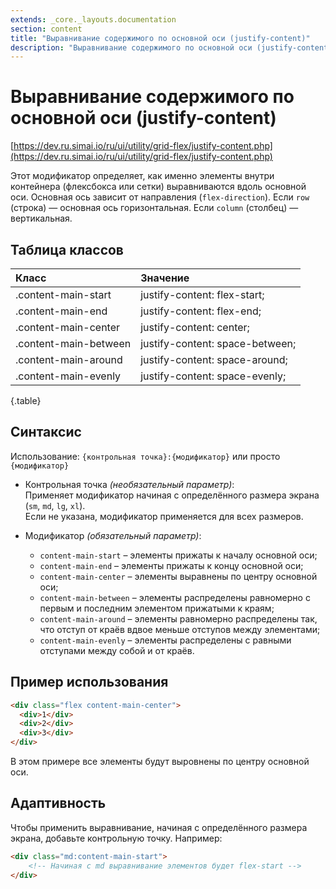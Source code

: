 ```yaml
---
extends: _core._layouts.documentation
section: content
title: "Выравнивание содержимого по основной оси (justify-content)"
description: "Выравнивание содержимого по основной оси (justify-content)"
---
```


# Выравнивание содержимого по основной оси (justify-content)

[https://dev.ru.simai.io/ru/ui/utility/grid-flex/justify-content.php](https://dev.ru.simai.io/ru/ui/utility/grid-flex/justify-content.php)

Этот модификатор определяет, как именно элементы внутри контейнера (флексбокса или сетки) выравниваются вдоль основной
оси. Основная ось зависит от направления (`flex-direction`). Если `row` (строка) — основная ось горизонтальная. Если
`column` (столбец) — вертикальная.

## Таблица классов

| Класс                 | Значение                        |
|:----------------------|:--------------------------------|
| .content-main-start   | justify-content: flex-start;    |
| .content-main-end     | justify-content: flex-end;      |
| .content-main-center  | justify-content: center;        |
| .content-main-between | justify-content: space-between; |
| .content-main-around  | justify-content: space-around;  |
| .content-main-evenly  | justify-content: space-evenly;  |
{.table}

## Синтаксис

Использование: `{контрольная точка}:{модификатор}` или просто `{модификатор}`

- Контрольная точка *(необязательный параметр)*:  
  Применяет модификатор начиная с определённого размера экрана (`sm`, `md`, `lg`, `xl`).  
  Если не указана, модификатор применяется для всех размеров.

- Модификатор *(обязательный параметр)*:

    - `content-main-start` – элементы прижаты к началу основной оси;
    - `content-main-end` – элементы прижаты к концу основной оси;
    - `content-main-center` – элементы выравнены по центру основной оси;
    - `content-main-between` – элементы распределены равномерно с первым и последним элементом прижатыми к краям;
    - `content-main-around` – элементы равномерно распределены так, что отступ от краёв вдвое меньше отступов между
      элементами;
    - `content-main-evenly` – элементы распределены с равными отступами между собой и от краёв.

## Пример использования

```html
<div class="flex content-main-center">
  <div>1</div>
  <div>2</div>
  <div>3</div>
</div>
```

В этом примере все элементы будут выровнены по центру основной оси.

## Адаптивность

Чтобы применить выравнивание, начиная с определённого размера экрана, добавьте контрольную точку. Например:

```html
<div class="md:content-main-start">
    <!-- Начиная с md выравнивание элементов будет flex-start -->
</div>
```
